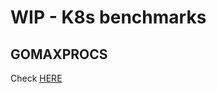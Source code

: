 # WIP - K8s benchmarks

## GOMAXPROCS

Check [HERE](https://blog.esc.sh/golang-performance-penalty-in-kubernetes/)
